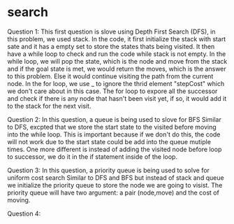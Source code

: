 # search
Question 1: 
This first question is slove using Depth First Search (DFS), in this problem, we used stack. 
In the code, it first initialize the stack with start sate and it has a empty set to store the states thats being visited. It then have a while loop to check and run the code while stack is not empty. In the while loop, we will pop the state, which is the node and move from the stack and if the goal state is met, we would return the moves, which is the answer to this problem. Else it would continue visiting the path from the current node. In the for loop, we use _ to ignore the thrid element "stepCost" which we don't care about in this case. The for loop to expore all the successor and check if there is any node that hasn't been visit yet, if so, it would add it to the stack for the next visit. 

Question 2:
In this question, a queue is being used to slove for BFS
Similar to DFS, excpted that we store the start state to the visited before moving into the while loop. This is important because if we don't do this, the code will not work due to the start state could be add into the queue mutiple times. One more different is instead of adding the visited node before loop to successor, we do it in the if statement inside of the loop. 

Question 3:
In this question, a priority queue is being used to solve for uniform cost search
Similar to DFS and BFS but instead of stack and queue we initialize the priority queue to store the node we are going to visist. The priority queue will have two argument: a pair (node,move) and the cost of moving. 

Question 4:
